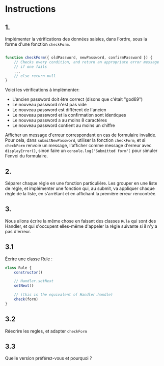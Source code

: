 # Instructions

## 1.

Implémenter la vérifications des données saisies, dans l'ordre, sous la forme d'une fonction `checkForm`.

```js

function checkForm({ oldPassword, newPassword, confirmPassword }) {
    // Checks every condition, and return an appropriate error message (string)
    // if one fails
    ...
    // else return null
}
```

Voici les vérifications à implémenter:

- L'ancien password doit être correct (disons que c'était "god69")
- Le nouveau password n'est pas vide
- Le nouveau password est différent de l'ancien
- Le nouveau password et la confirmation sont identiques
- Le nouveau password a au moins 8 caractères
- Le nouveau password contient au moins un chiffre

Afficher un message d'erreur correspondant en cas de formulaire invalide. Pour cela, dans `submitNewPassword`, utiliser la fonction `checkForm`, et si `checkForm` renvoie un message, l'afficher comme message d'erreur avec `displayError()`, sinon faire un `console.log('Submitted form')` pour simuler l'envoi du formulaire.

## 2.

Séparer chaque règle en une fonction particulière. Les grouper en une liste de règle, et implémenter une fonction qui, au submit, va appliquer chaque règle de la liste, en s'arrêtant et en affichant la première erreur rencontrée.

## 3.

Nous allons écrire la même chose en faisant des classes `Rule` qui sont des Handler, et qui s'occupent elles-même d'appeler la règle suivante si il n'y a pas d'erreur.

## 3.1

Écrire une classe Rule :

```js
class Rule {
    constructor()

    // Handler.setNext
    setNext()

    // (this is the equivalent of Handler.handle)
    check(form)
}
```

## 3.2

Réecrire les regles, et adapter `checkForm`

## 3.3

Quelle version préférez-vous et pourquoi ?
